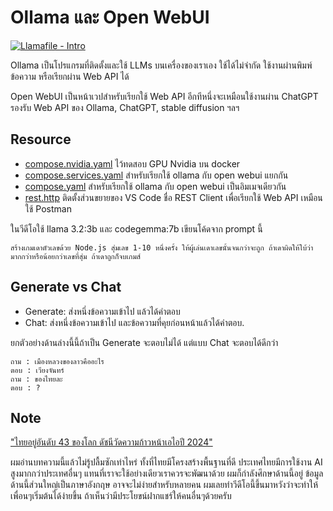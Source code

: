# Ollama และ Open WebUI

[![Llamafile - Intro](https://img.youtube.com/vi/p5OM3nuf09M/0.jpg)](https://youtu.be/p5OM3nuf09M?si=3qD5CA8zzpB4nRBi "Open WebUI+Ollama ทำ AI ส่วนตัวสำหรับนักพัฒนา")

Ollama เป็นโปรแกรมที่ติดตั้งและใช้ LLMs บนเครื่องของเราเอง ใช้ได้ไม่จำกัด ใช้งานผ่านพิมพ์ข้อความ หรือเรียกผ่าน Web API ได้

Open WebUI เป็นหน้าเวปสำหรับเรียกใช้ Web API อีกทีหนึ่งจะเหมือนใช้งานผ่าน ChatGPT รองรับ Web API ของ Ollama, ChatGPT,  stable diffusion ฯลฯ


## Resource
- [compose.nvidia.yaml](./compose.nvidia.yaml) ไว้ทดสอบ GPU Nvidia บน docker
- [compose.services.yaml](./compose.services.yaml) สำหรับเรียกใช้ ollama กับ open webui แยกกัน
- [compose.yaml](./compose.yaml) สำหรับเรียกใช้ ollama กับ open webui เป็นอิมเมจเดียวกัน
- [rest.http](./rest.http) ติดตั้งส่วนขยายของ VS Code ชื่อ REST Client เพื่อเรียกใช้ Web API เหมือนใช้ Postman


ในวีดีโอใช้  llama 3.2:3b และ codegemma:7b เขียนโค้ดจาก prompt นี้
```
สร้างเกมเดาตัวเลขด้วย Node.js สุ่มเลข 1-10 หนึ่งครั้ง ให้ผู้เล่นเดาเลขนั้นจนกว่าจะถูก ถ้าเดาผิดให้ใบ้ว่ามากกว่าหรือน้อยกว่าเลขที่สุ่ม ถ้าเดาถูกก็จบเกมส์
```
## Generate vs Chat
- Generate: ส่งหนึ่งข้อความเข้าไป แล้วได้คำตอบ
- Chat: ส่งหนึ่งข้อความเข้าไป และข้อความที่คุยก่อนหน้าแล้วได้คำตอบ.

ยกตัวอย่างด้านล่างนี้นี้ถ้าเป็น Generate จะตอบไม่ได้ แต่แบบ Chat จะตอบได้ดีกว่า
```
ถาม : เมืองหลวงของลาวคืออะไร
ตอบ : เวียงจันทร์
ถาม : ของไทยละ
ตอบ : ?
```

## Note
["ไทยอยู่อันดับ 43 ของโลก ดัชนีวัดความก้าวหน้าเอไอปี 2024"](https://edunewssiam.com/th/articles/299150-%E0%B9%84%E0%B8%97%E0%B8%A2%E0%B8%AD%E0%B8%A2%E0%B8%B9%E0%B9%88%E0%B8%AD%E0%B8%B1%E0%B8%99%E0%B8%94%E0%B8%B1%E0%B8%9A%E0%B9%80%E0%B8%97%E0%B9%88%E0%B8%B2%E0%B9%83%E0%B8%94%E0%B8%82%E0%B8%AD%E0%B8%87%E0%B9%82%E0%B8%A5%E0%B8%81-%E0%B8%94%E0%B8%B1%E0%B8%8A%E0%B8%99%E0%B8%B5-%E0%B8%A7%E0%B8%B1%E0%B8%94%E0%B8%84%E0%B8%A7%E0%B8%B2%E0%B8%A1%E0%B8%81%E0%B9%89%E0%B8%B2%E0%B8%A7%E0%B8%AB%E0%B8%99%E0%B9%89%E0%B8%B2%E0%B9%80%E0%B8%AD%E0%B9%84%E0%B8%AD-%E0%B8%9B%E0%B8%B5-2024)

ผมอ่านบทความนี้แล้วไม่รู้ปลื้มซักเท่าไหร่  ทั้งที่ไทยมีโครงสร้างพื้นฐานที่ดี ประเทศไทยมีการใช้งาน AI สูงมากกว่าประเทศอื่นๆ แทนที่เราจะใช้อย่างเดียวเราควรจะพัฒนาด้วย ผมก็กำลังศึกษาด้านนี้อยู่ ข้อมูลด้านนี้ส่วนใหญ่เป็นภาษาอังกฤษ อาจจะไม่ง่ายสำหรับหลายคน ผมเลยทำวีดีโอนี้ขึ้นมาหวังว่าจะทำให้เพื่อนๆเริ่มต้นได้ง่ายขึ้น ถ้าเห็นว่ามีประโยขน์ฝากแชร์ให้คนอื่นๆด้วยครับ
